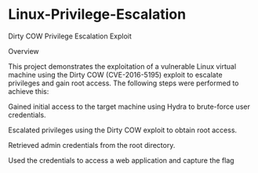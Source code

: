 # Linux-Privilege-Escalation
Dirty COW Privilege Escalation Exploit

Overview

This project demonstrates the exploitation of a vulnerable Linux virtual machine using the Dirty COW (CVE-2016-5195) exploit to escalate privileges and gain root access. The following steps were performed to achieve this:

Gained initial access to the target machine using Hydra to brute-force user credentials.

Escalated privileges using the Dirty COW exploit to obtain root access.

Retrieved admin credentials from the root directory.

Used the credentials to access a web application and capture the flag
